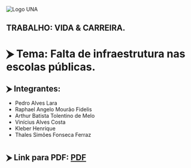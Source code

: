 ![Logo UNA](https://upload.wikimedia.org/wikipedia/commons/archive/9/96/20181204133959%21Centro_Universit%C3%A1rio_UNA.png)
## TRABALHO: VIDA & CARREIRA.


# ⮞ Tema: Falta de infraestrutura nas escolas públicas.
## ⮞ Integrantes:
- Pedro Alves Lara
- Raphael Angelo Mourão Fidelis
- Arthur Batista Tolentino de Melo
- Vinícius Alves Costa
- Kleber Henrique
- Thales Simões Fonseca Ferraz

#

## ⮞ Link para PDF: [PDF](https://drive.google.com/file/d/1ChgzGuh4ZynJAK7bo13el_JCk6irbiVd/view?usp=sharing)
